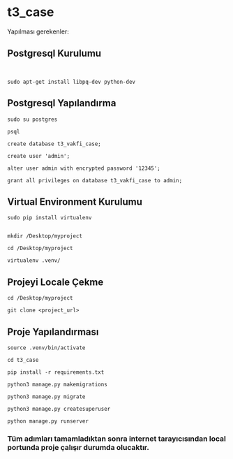 # t3_case

Yapılması gerekenler:

## Postgresql Kurulumu
```


sudo apt-get install libpq-dev python-dev
```

## Postgresql Yapılandırma
```
sudo su postgres

psql

create database t3_vakfi_case;

create user 'admin';

alter user admin with encrypted password '12345';

grant all privileges on database t3_vakfi_case to admin;

```

## Virtual Environment Kurulumu

```
sudo pip install virtualenv


mkdir /Desktop/myproject

cd /Desktop/myproject

virtualenv .venv/
```

## Projeyi Locale Çekme
```
cd /Desktop/myproject

git clone <project_url>

```
## Proje Yapılandırması
```
source .venv/bin/activate

cd t3_case

pip install -r requirements.txt

python3 manage.py makemigrations

python3 manage.py migrate

python3 manage.py createsuperuser

python manage.py runserver

```

### Tüm adımları tamamladıktan sonra internet tarayıcısından local portunda proje çalışır durumda olucaktır.